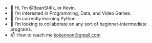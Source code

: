 - 👋 Hi, I’m @BeanSt4lk, or Kevin.
- 👀 I’m interested in Programming, Data, and Video Games.
- 🌱 I’m currently learning Python
- 💞️ I’m looking to collaborate on any sort of beginner-intermediate programs.
- 📫 How to reach me kokennon@gmail.com

<!---
BeanSt4lk/BeanSt4lk is a ✨ special ✨ repository because its `README.md` (this file) appears on your GitHub profile.
You can click the Preview link to take a look at your changes.
--->
